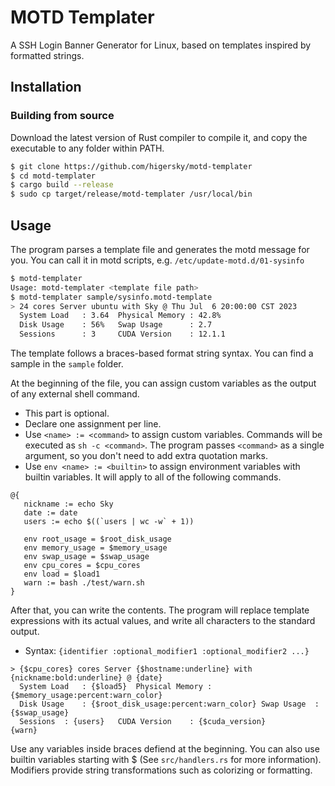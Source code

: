 # MOTD Templater

A SSH Login Banner Generator for Linux, based on templates inspired by formatted strings.

## Installation

### Building from source

Download the latest version of Rust compiler to compile it, and copy the executable to any folder within PATH.

```bash
$ git clone https://github.com/higersky/motd-templater
$ cd motd-templater
$ cargo build --release
$ sudo cp target/release/motd-templater /usr/local/bin
```

## Usage

The program parses a template file and generates the motd message for you. You can call it in motd scripts, e.g. `/etc/update-motd.d/01-sysinfo`

```bash
$ motd-templater
Usage: motd-templater <template file path>
$ motd-templater sample/sysinfo.motd-template
> 24 cores Server ubuntu with Sky @ Thu Jul  6 20:00:00 CST 2023
  System Load   : 3.64  Physical Memory : 42.8%
  Disk Usage    : 56%   Swap Usage      : 2.7
  Sessions      : 3     CUDA Version    : 12.1.1
```

The template follows a braces-based format string syntax. You can find a sample in the `sample` folder. 

At the beginning of the file, you can assign custom variables as the output of any external shell command.

- This part is optional.
- Declare one assignment per line.
- Use `<name> := <command>` to assign custom variables. Commands will be executed as `sh -c <command>`. The program passes `<command>` as a single argument, so you don't need to add extra quotation marks.
- Use `env <name> := <builtin>` to assign environment variables with builtin variables. It will apply to all of the following commands.

```
@{
   nickname := echo Sky
   date := date 
   users := echo $((`users | wc -w` + 1)) 
   
   env root_usage = $root_disk_usage
   env memory_usage = $memory_usage
   env swap_usage = $swap_usage
   env cpu_cores = $cpu_cores
   env load = $load1
   warn := bash ./test/warn.sh
}
```

After that, you can write the contents. The program will replace template expressions with its actual values, and write all characters to the standard output.  

- Syntax: `{identifier :optional_modifier1 :optional_modifier2 ...}`

```
> {$cpu_cores} cores Server {$hostname:underline} with {nickname:bold:underline} @ {date}
  System Load	: {$load5}	Physical Memory	: {$memory_usage:percent:warn_color}
  Disk Usage	: {$root_disk_usage:percent:warn_color}	Swap Usage	: {$swap_usage}
  Sessions	: {users}	CUDA Version	: {$cuda_version}
{warn}
```

Use any variables inside braces defiend at the beginning. You can also use builtin variables starting with $ (See `src/handlers.rs` for more information). Modifiers provide string transformations such as colorizing or formatting.
